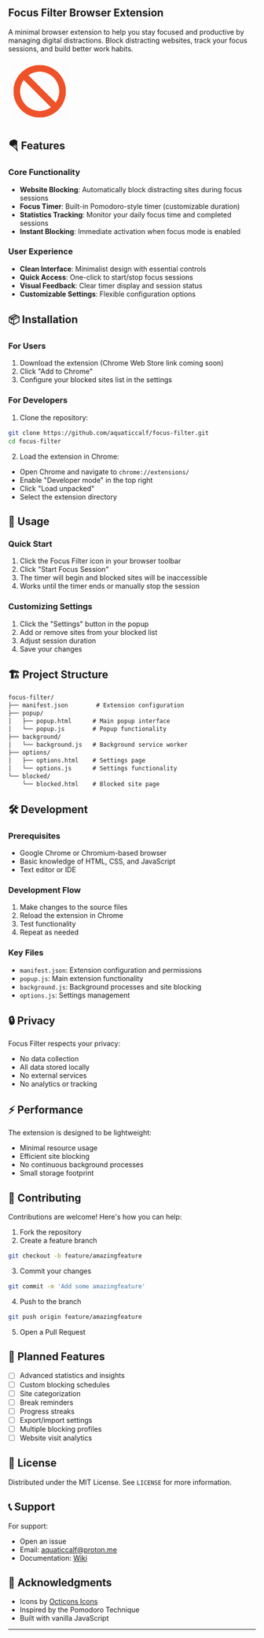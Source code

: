 ## Focus Filter Browser Extension

A minimal browser extension to help you stay focused and productive by managing digital distractions. Block distracting websites, track your focus sessions, and build better work habits.

![Focus Filter](icons/icon128.png)

## 🪂 Features

### Core Functionality
- **Website Blocking**: Automatically block distracting sites during focus sessions
- **Focus Timer**: Built-in Pomodoro-style timer (customizable duration)
- **Statistics Tracking**: Monitor your daily focus time and completed sessions
- **Instant Blocking**: Immediate activation when focus mode is enabled

### User Experience
- **Clean Interface**: Minimalist design with essential controls
- **Quick Access**: One-click to start/stop focus sessions
- **Visual Feedback**: Clear timer display and session status
- **Customizable Settings**: Flexible configuration options

## 📦 Installation

### For Users
1. Download the extension (Chrome Web Store link coming soon)
2. Click "Add to Chrome"
3. Configure your blocked sites list in the settings

### For Developers
1. Clone the repository:
```bash
git clone https://github.com/aquaticcalf/focus-filter.git
cd focus-filter
```

2. Load the extension in Chrome:
- Open Chrome and navigate to `chrome://extensions/`
- Enable "Developer mode" in the top right
- Click "Load unpacked"
- Select the extension directory

## 🔧 Usage

### Quick Start
1. Click the Focus Filter icon in your browser toolbar
2. Click "Start Focus Session"
3. The timer will begin and blocked sites will be inaccessible
4. Works until the timer ends or manually stop the session

### Customizing Settings
1. Click the "Settings" button in the popup
2. Add or remove sites from your blocked list
3. Adjust session duration
4. Save your changes

## 🏗️ Project Structure

```
focus-filter/
├── manifest.json        # Extension configuration
├── popup/
│   ├── popup.html      # Main popup interface
│   └── popup.js        # Popup functionality
├── background/
│   └── background.js   # Background service worker
├── options/
│   ├── options.html    # Settings page
│   └── options.js      # Settings functionality
└── blocked/
    └── blocked.html    # Blocked site page
```

## 🛠️ Development

### Prerequisites
- Google Chrome or Chromium-based browser
- Basic knowledge of HTML, CSS, and JavaScript
- Text editor or IDE

### Development Flow
1. Make changes to the source files
2. Reload the extension in Chrome
3. Test functionality
4. Repeat as needed

### Key Files
- `manifest.json`: Extension configuration and permissions
- `popup.js`: Main extension functionality
- `background.js`: Background processes and site blocking
- `options.js`: Settings management

## 🔒 Privacy

Focus Filter respects your privacy:
- No data collection
- All data stored locally
- No external services
- No analytics or tracking

## ⚡ Performance

The extension is designed to be lightweight:
- Minimal resource usage
- Efficient site blocking
- No continuous background processes
- Small storage footprint

## 🤝 Contributing

Contributions are welcome! Here's how you can help:

1. Fork the repository
2. Create a feature branch
```bash
git checkout -b feature/amazingfeature
```
3. Commit your changes
```bash
git commit -m 'Add some amazingfeature'
```
4. Push to the branch
```bash
git push origin feature/amazingfeature
```
5. Open a Pull Request

## 📝 Planned Features

- [ ] Advanced statistics and insights
- [ ] Custom blocking schedules
- [ ] Site categorization
- [ ] Break reminders
- [ ] Progress streaks
- [ ] Export/import settings
- [ ] Multiple blocking profiles
- [ ] Website visit analytics

<!-- ## 🐛 Known Issues -->

## 📄 License

Distributed under the MIT License. See `LICENSE` for more information.

## 📞 Support

For support:
- Open an issue
- Email: [aquaticcalf@proton.me](mailto:aquaticcalf@proton.me)
- Documentation: [Wiki](https://github.com/aquaticcalf/focus-filter/wiki)

## 🙏 Acknowledgments

- Icons by [Octicons Icons](https://primer.style/foundations/icons/)
- Inspired by the Pomodoro Technique
- Built with vanilla JavaScript
---
